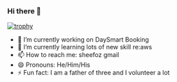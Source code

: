 ### Hi there 👋
[![trophy](https://github-profile-trophy.vercel.app/?username=Shereef&theme=onedark)](https://github.com/Shereef)

- 🔭 I’m currently working on DaySmart Booking
- 🌱 I’m currently learning lots of new skill re:aws
- 📫 How to reach me: sheefoz gmail
- 😄 Pronouns: He/Him/His
- ⚡ Fun fact: I am a father of three and I volunteer a lot

